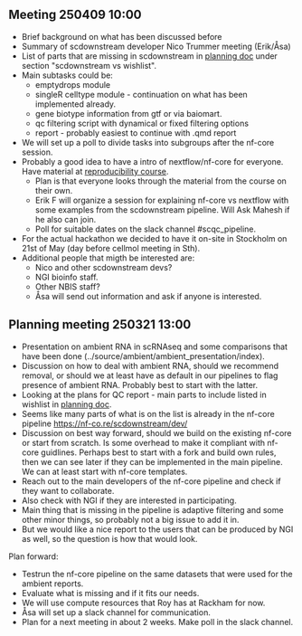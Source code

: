 ## Meeting 250409 10:00

* Brief background on what has been discussed before
* Summary of scdownstream developer Nico Trummer meeting (Erik/Åsa)
* List of parts that are missing in scdownstream in [planning doc](planning.md) under section "scdownstream vs wishlist".
* Main subtasks could be:
  * emptydrops module
  * singleR celltype module - continuation on what has been implemented already.
  * gene biotype information from gtf or via baiomart.
  * qc filtering script with dynamical or fixed filtering options
  * report - probably easiest to continue with .qmd report
* We will set up a poll to divide tasks into subgroups after the nf-core session.
* Probably a good idea to have a intro of nextflow/nf-core for everyone. Have material at [reproducibility course](https://nbisweden.github.io/workshop-reproducible-research/pages/nextflow.html).
  * Plan is that everyone looks through the material from the course on their own.
  * Erik F will organize a session for explaining nf-core vs nextflow with some examples from the scdownstream pipeline. Will Ask Mahesh if he also can join.
  * Poll for suitable dates on the slack channel #scqc_pipeline.
* For the actual hackathon we decided to have it on-site in Stockholm on 21st of May (day before cellmol meeting in Sth).
* Additional people that migth be interested are:
  * Nico and other scdownstream devs?
  * NGI bioinfo staff.
  * Other NBIS staff?
  * Åsa will send out information and ask if anyone is interested.


## Planning meeting 250321 13:00

* Presentation on ambient RNA in scRNAseq and some comparisons that have been done (../source/ambient/ambient_presentation/index).
* Discussion on how to deal with ambient RNA, should we recommend removal, or should we at least have as default in our pipelines to flag presence of ambient RNA. Probably best to start with the latter.
* Looking at the plans for QC report - main parts to include listed in wishlist in [planning doc](planning.md). 
* Seems like many parts of what is on the list is already in the nf-core pipeline https://nf-co.re/scdownstream/dev/
* Discussion on best way forward, should we build on the existing nf-core or start from scratch. Is some overhead to make it compliant with nf-core guidlines. Perhaps best to start with a fork and build own rules, then we can see later if they can be implemented in the main pipeline. We can at least start with nf-core templates.
* Reach out to the main developers of the nf-core pipeline and check if they want to collaborate. 
* Also check with NGI if they are interested in participating.
* Main thing that is missing in the pipeline is adaptive filtering and some other minor things, so probably not a big issue to add it in.
* But we would like a nice report to the users that can be produced by NGI as well, so the question is how that would look. 

Plan forward:
* Testrun the nf-core pipeline on the same datasets that were used for the ambient reports.
* Evaluate what is missing and if it fits our needs.
* We will use compute resources that Roy has at Rackham for now.
* Åsa will set up a slack channel for communication.
* Plan for a next meeting in about 2 weeks. Make poll in the slack channel.






